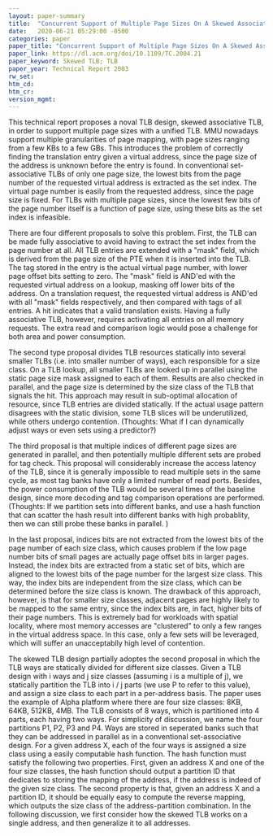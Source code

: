 ```yaml
---
layout: paper-summary
title:  "Concurrent Support of Multiple Page Sizes On A Skewed Associative TLB"
date:   2020-06-21 05:29:00 -0500
categories: paper
paper_title: "Concurrent Support of Multiple Page Sizes On A Skewed Associative TLB"
paper_link: https://dl.acm.org/doi/10.1109/TC.2004.21
paper_keyword: Skewed TLB; TLB
paper_year: Technical Report 2003
rw_set:
htm_cd:
htm_cr:
version_mgmt:
---
```


This technical report proposes a noval TLB design, skewed associative TLB, in order to support multiple page sizes
with a unified TLB. MMU nowadays support multiple granularities of page mapping, with page sizes ranging from a few KBs 
to a few GBs. This introduces the problem of correctly finding the translation entry given a virtual address, since the 
page size of the address is unknown before the entry is found. In conventional set-associative TLBs of only one page 
size, the lowest bits from the page number of the requested virtual address is extracted as the set index. 
The virtual page number is easily from the requested address, since the page size is fixed. For TLBs with multiple 
page sizes, since the lowest few bits of the page number itself is a function of page size, using these bits as the 
set index is infeasible.

There are four different proposals to solve this problem. First, the TLB can be made fully associative to avoid having
to extract the set index from the page number at all. All TLB entries are extended with a "mask" field, which is derived
from the page size of the PTE when it is inserted into the TLB. The tag stored in the entry is the actual virtual
page number, with lower page offset bits setting to zero. The "mask" field is AND'ed with the requested
virtual address on a lookup, masking off lower bits of the address. On a translation request, the requested virtual address 
is AND'ed with all "mask" fields respectively, and then compared with tags of all entries. A hit indicates that a valid 
translation exists. Having a fully associative TLB, however, requires activating all entries on all memory requests.
The extra read and comparison logic would pose a challenge for both area and power consumption.

The second type proposal divides TLB resources statically into several smaller TLBs (i.e. into smaller number of ways), 
each responsible for a size class. On a TLB lookup, all smaller TLBs are looked up in parallel using the static page
size mask assigned to each of them. Results are also checked in parallel, and the page size is determined by the 
size class of the TLB that signals the hit.
This approach may result in sub-optimal allocation of resource, since TLB entries are divided statically. If the actual
usage pattern disagrees with the static division, some TLB slices will be underutilized, while others undergo contention.
(Thoughts: What if I can dynamically adjust ways or even sets using a predictor?)

The third proposal is that multiple indices of different page sizes are generated in parallel, and then potentially 
multiple different sets are probed for tag check. This proposal will considerably increase the access latency of the
TLB, since it is generally impossible to read multiple sets in the same cycle, as most tag banks have only a limited
number of read ports. Besides, the power consumption of the TLB would be several times of the baseline design, since
more decoding and tag comparison operations are performed.
(Thoughts: If we partition sets into different banks, and use a hash function that can scatter the hash result into
different banks with high probablity, then we can still probe these banks in parallel. )

In the last proposal, indices bits are not extracted from the lowest bits of the page number of each size class,
which causes problem if the low page number bits of small pages are actually page offset bits in larger pages. 
Instead, the index bits are extracted from a static set of bits, which are aligned to the lowest bits of the page
number for the largest size class. This way, the index bits are independent from the size class, which can be 
determined before the size class is known. The drawback of this approach, however, is that for smaller size classes,
adjacent pages are highly likely to be mapped to the same entry, since the index bits are, in fact, higher bits
of their page numbers. This is extremely bad for workloads with spatial locality, where most memory accesses are 
"clustered" to only a few ranges in the virtual address space. In this case, only a few sets will be leveraged,
which will suffer an unacceptablly high level of contention.

The skewed TLB design partially adoptes the second proposal in which the TLB ways are statically divided for different
size classes. Given a TLB design with i ways and j size classes
(assuming i is a multiple of j), we statically partition the TLB into i / j parts (we use P to refer to this value),
and assign a size class to each part in a per-address basis. The paper uses the example of Alpha platform where 
there are four size classes: 8KB, 64KB, 512KB, 4MB. The TLB consists of 8 ways, which is partitioned into 4 parts,
each having two ways. For simplicity of discussion, we name the four partitions P1, P2, P3 and P4. 
Ways are stored in seperated banks such that they can be addressed in parallel as in a conventional set-associative design.
For a given address X, each of the four ways is assigned a size class using a easily computable hash function.
The hash function must satisfy the following two properties. First, given an address X and one of the four size
classes, the hash function should output a partition ID that dedicates to storing the mapping of the address, if the 
address is indeed of the given size class. The second property is that, given an address X and a partition ID,
it should be equally easy to compute the reverse mapping, which outputs the size class of the address-partition
combination.
In the following discussion, we first consider how the skewed TLB works on a single address, and then generalize 
it to all addresses.



